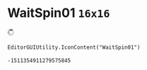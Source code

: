 # WaitSpin01 `16x16`
<img src="/img/WaitSpin01.png" width=16 height=16>

``` CSharp
EditorGUIUtility.IconContent("WaitSpin01")
```
```
-1511354911279575845
```
